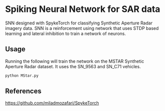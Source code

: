 # Spiking Neural Network for SAR data

SNN designed with SpykeTorch for classifying Synthetic Aperture Radar imagery data. SNN is a reinforcement using network that uses STDP based learning and lateral inhibition to train a network of neurons.

## Usage

Running the following will train the network on the MSTAR Synthetic Aperture Radar dataset. It uses the SN_9563 and SN_C71 vehicles.

```bash
python MStar.py
```

## References
https://github.com/miladmozafari/SpykeTorch